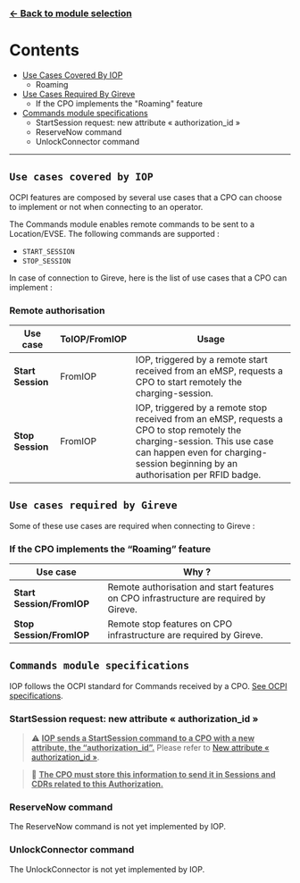 ### [<- Back to module selection](cpo_edits.md)


# Contents

* [Use Cases Covered By IOP](#use-cases-covered-by-iop)
  - Roaming                                                            
* [Use Cases Required By Gireve](#use-cases-required-by-gireve)
  - If the CPO implements the "Roaming" feature 
* [Commands module specifications](#commands-module-specifications)
  - StartSession request: new attribute « authorization_id »
  - ReserveNow command
  - UnlockConnector command

***

## `Use cases covered by IOP`

OCPI features are composed by several use cases that a CPO can choose to implement or not when connecting to an operator.

The Commands module enables remote commands to be sent to a Location/EVSE.
The following commands are supported : 
- `START_SESSION`
- `STOP_SESSION`

In case of connection to Gireve, here is the list of use cases that a CPO can implement :

### Remote authorisation

| Use case | ToIOP/FromIOP | Usage |
| ----------- | ----------- | ----------- |
| **Start Session** | FromIOP | IOP, triggered by a remote start received from an eMSP, requests a CPO to start remotely the charging-session. |
| **Stop Session** | FromIOP | IOP, triggered by a remote stop received from an eMSP, requests a CPO to stop remotely the charging-session. This use case can happen even for charging-session beginning by an authorisation per RFID badge. |

## `Use cases required by Gireve`

Some of these use cases are required when connecting to Gireve :

### If the CPO implements the “Roaming” feature

| Use case |  Why ? | 
| ----------- | ----------- |
| **Start Session/FromIOP** | Remote authorisation and start features on CPO infrastructure are required by Gireve. | 
| **Stop Session/FromIOP** | Remote stop features on CPO infrastructure are required by Gireve. |.

## `Commands module specifications`

IOP follows the OCPI standard for Commands received by a CPO. [See OCPI specifications](https://github.com/ocpi/ocpi/blob/release-2.1.1-bugfixes/mod_commands.md).

### StartSession request: new attribute « authorization_id »

> :warning: **<ins>IOP sends a StartSession command to a CPO with a new attribute, the “authorization_id”.</ins>** Please refer to [New attribute « authorization_id »](integration_guidelines.md).

> :memo: **<ins>The CPO must store this information to send it in Sessions and CDRs related to this Authorization.</ins>**

### ReserveNow command

The ReserveNow command is not yet implemented by IOP.

### UnlockConnector command

The UnlockConnector is not yet implemented by IOP.
